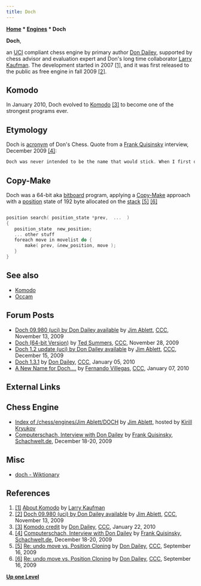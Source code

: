 ```yaml
---
title: Doch
---
```

**[Home](Home "Home") * [Engines](Engines "Engines") * Doch**

**Doch**,

an [UCI](UCI "UCI") compliant chess engine by primary author [Don Dailey](Don_Dailey "Don Dailey"), supported by chess advisor and evaluation expert and Don's long time collaborator [Larry Kaufman](Larry_Kaufman "Larry Kaufman").
The development started in 2007 <a id="cite-note-1" href="#cite-ref-1">[1]</a>, and it was first released to the public as free engine in fall 2009 <a id="cite-note-2" href="#cite-ref-2">[2]</a>.

## Komodo

In January 2010, Doch evolved to [Komodo](Komodo "Komodo") <a id="cite-note-3" href="#cite-ref-3">[3]</a> to become one of the strongest programs ever.

## Etymology

Doch is [acronym](Category:Acronym "Category:Acronym") of Don's Chess. Quote from a [Frank Quisinsky](Frank_Quisinsky "Frank Quisinsky") interview, December 2009 <a id="cite-note-4" href="#cite-ref-4">[4]</a>:

```C++
Doch was never intended to be the name that would stick. When I first decided to write this program I needed a name and did not want to spend days obsessing over it. I did not want to call it "chess" but it needed a name to give it some personality. Doch stands for DOn's CHess. I never got around to giving it a proper name and I feel a bit immodest calling it after my own name! 

```

## Copy-Make

Doch was a 64-bit aka [bitboard](Bitboards "Bitboards") program, applying a [Copy-Make](Copy-Make "Copy-Make") approach with a [position](Chess_Position "Chess Position") state of 192 byte allocated on the [stack](Stack "Stack") <a id="cite-note-5" href="#cite-ref-5">[5]</a> <a id="cite-note-6" href="#cite-ref-6">[6]</a>

```C++

position search( position_state *prev,  ...  )
{
   position_state  new_position;
   ... other stuff
   foreach move in movelist do {
       make( prev, &new_position, move );
   }
} 

```

## See also

- [Komodo](Komodo "Komodo")
- [Occam](Occam "Occam")

## Forum Posts

- [Doch 09.980 (uci) by Don Dailey available](http://www.talkchess.com/forum/viewtopic.php?t=30598) by [Jim Ablett](Jim_Ablett "Jim Ablett"), [CCC](CCC "CCC"), November 13, 2009
- [Doch (64-bit Version)](http://www.talkchess.com/forum3/viewtopic.php?f=2&t=30830) by [Ted Summers](Ted_Summers "Ted Summers"), [CCC](CCC "CCC"), November 28, 2009
- [Doch 1.2 update (uci) by Don Dailey available](http://www.talkchess.com/forum/viewtopic.php?t=31082) by [Jim Ablett](Jim_Ablett "Jim Ablett"), [CCC](CCC "CCC"), December 15, 2009
- [Doch 1.3.1](http://www.talkchess.com/forum/viewtopic.php?t=31493) by [Don Dailey](Don_Dailey "Don Dailey"), [CCC](CCC "CCC"), January 05, 2010
- [A New Name for Doch....](http://www.talkchess.com/forum/viewtopic.php?topic_view=threads&p=316228&t=31534) by [Fernando Villegas](Fernando_Villegas "Fernando Villegas"), [CCC](CCC "CCC"), January 07, 2010

## External Links

## Chess Engine

- [Index of /chess/engines/Jim Ablett/DOCH](http://kirr.homeunix.org/chess/engines/Jim%20Ablett/DOCH/) by [Jim Ablett](Jim_Ablett "Jim Ablett"), hosted by [Kirill Kryukov](Kirill_Kryukov "Kirill Kryukov")
- [Computerschach, Interview with Don Dailey](http://www.schach-welt.de/schach/computerschach/interviews/don-dailey) by [Frank Quisinsky](Frank_Quisinsky "Frank Quisinsky"), [Schachwelt.de](http://www.schach-welt.de/), December 18-20, 2009

## Misc

- [doch - Wiktionary](http://en.wiktionary.org/wiki/doch)

## References

1. <a id="cite-ref-1" href="#cite-note-1">[1]</a> [About Komodo](https://komodochess.com/store/pages.php?cmsid=13) by [Larry Kaufman](Larry_Kaufman "Larry Kaufman")
1. <a id="cite-ref-2" href="#cite-note-2">[2]</a> [Doch 09.980 (uci) by Don Dailey available](http://www.talkchess.com/forum/viewtopic.php?t=30598) by [Jim Ablett](Jim_Ablett "Jim Ablett"), [CCC](CCC "CCC"), November 13, 2009
1. <a id="cite-ref-3" href="#cite-note-3">[3]</a> [Komodo credit](http://www.talkchess.com/forum/viewtopic.php?t=31920) by [Don Dailey](Don_Dailey "Don Dailey"), [CCC](CCC "CCC"), January 22, 2010
1. <a id="cite-ref-4" href="#cite-note-4">[4]</a> [Computerschach, Interview with Don Dailey](http://www.schach-welt.de/schach/computerschach/interviews/don-dailey) by [Frank Quisinsky](Frank_Quisinsky "Frank Quisinsky"), [Schachwelt.de](http://www.schach-welt.de/), December 18-20, 2009
1. <a id="cite-ref-5" href="#cite-note-5">[5]</a> [Re: undo move vs. Position Cloning](http://www.talkchess.com/forum/viewtopic.php?topic_view=threads&p=291570&t=29770) by [Don Dailey](Don_Dailey "Don Dailey"), [CCC](CCC "CCC"), September 16, 2009
1. <a id="cite-ref-6" href="#cite-note-6">[6]</a> [Re: undo move vs. Position Cloning](http://www.talkchess.com/forum/viewtopic.php?topic_view=threads&p=291586&t=29770) by [Don Dailey](Don_Dailey "Don Dailey"), [CCC](CCC "CCC"), September 16, 2009

**[Up one Level](Engines "Engines")**

